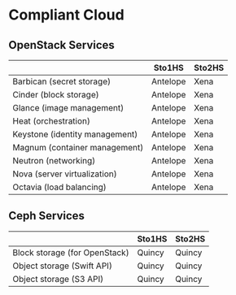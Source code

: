 # Compliant Cloud

## OpenStack Services

|                                | Sto1HS    | Sto2HS |
| ------------------------------ | --------- | ------ |
| Barbican (secret storage)      | Antelope  | Xena   |
| Cinder (block storage)         | Antelope  | Xena   |
| Glance (image management)      | Antelope  | Xena   |
| Heat (orchestration)           | Antelope  | Xena   |
| Keystone (identity management) | Antelope  | Xena   |
| Magnum (container management)  | Antelope  | Xena   |
| Neutron (networking)           | Antelope  | Xena   |
| Nova (server virtualization)   | Antelope  | Xena   |
| Octavia (load balancing)       | Antelope  | Xena   |


## Ceph Services

|                               | Sto1HS | Sto2HS |
| --------------------------    | ------ | ------ |
| Block storage (for OpenStack) | Quincy | Quincy |
| Object storage (Swift API)    | Quincy | Quincy |
| Object storage (S3 API)       | Quincy | Quincy |
